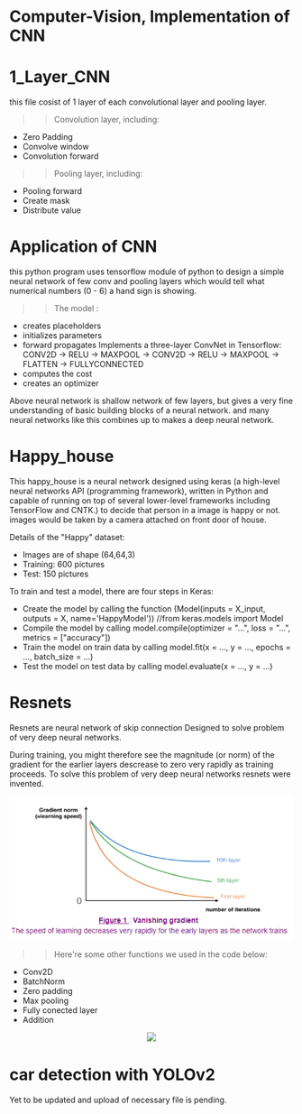 # Computer-Vision, Implementation of CNN

# 1_Layer_CNN
this file cosist of 1 layer of each convolutional layer and pooling layer. 

 >> Convolution layer, including:
  * Zero Padding
  * Convolve window
  * Convolution forward
  
 >>Pooling layer, including:
  * Pooling forward
  * Create mask
  * Distribute value
  
# Application of CNN
this python program uses tensorflow module of python to design a simple neural network of few conv and pooling layers  which would tell what numerical numbers (0 - 6) a hand sign is showing.

 >> The model :
 * creates placeholders
 * initializes parameters
 * forward propagates
    Implements a three-layer ConvNet in Tensorflow:
       CONV2D -> RELU -> MAXPOOL -> CONV2D -> RELU -> MAXPOOL -> FLATTEN -> FULLYCONNECTED
 * computes the cost
 * creates an optimizer

Above neural network is shallow network of few layers, but gives a very fine understanding of basic building blocks of a neural network.
and many neural networks like this combines up to makes a deep neural network.


# Happy_house

This happy_house is a neural network designed using keras (a high-level neural networks API (programming framework), written in Python and capable of running on top of several lower-level frameworks including TensorFlow and CNTK.) to decide that person in a image is happy or not. images would be taken by a camera attached on front door of house.

Details of the "Happy" dataset:
 * Images are of shape (64,64,3)
 * Training: 600 pictures
 * Test: 150 pictures
 
 To train and test a model, there are four steps in Keras:

 * Create the model by calling the function (Model(inputs = X_input, outputs = X, name='HappyModel')) //from keras.models import Model
 * Compile the model by calling model.compile(optimizer = "...", loss = "...", metrics = ["accuracy"])
 * Train the model on train data by calling model.fit(x = ..., y = ..., epochs = ..., batch_size = ...)
 * Test the model on test data by calling model.evaluate(x = ..., y = ...)

# Resnets

Resnets are neural network of skip connection Designed to solve problem of very deep neural networks.

During training, you might therefore see the magnitude (or norm) of the gradient for the earlier layers descrease to zero very rapidly as training proceeds. To solve this problem of very deep neural networks resnets were invented.

![picture](Readme1.png)

 >>Here're some other functions we used in the code below:
 * Conv2D
 * BatchNorm
 * Zero padding
 * Max pooling
 * Fully conected layer
 * Addition
<p align="center"> <img src="shivendrapratap2/Computer-Vision/Readme2.png"/> </p> 
 

# car detection with YOLOv2 






Yet to be updated and upload of necessary file is pending. 
